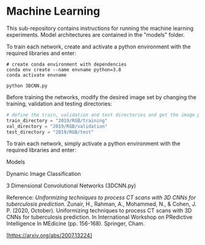 # Machine Learning

This sub-repository contains instructions for running the machine learning experiments. Model architectures are contained in the "models" folder.

To train each network, create and activate a python environment with the required libraries and enter:

``` 
# create conda environment with dependencies
conda env create --name envname python=3.8
conda activate envname 
```

```
python 3DCNN.py
```

Before training the networks, modify the desired image set by changing the training, validation and testing directories:

``` python
# define the train, validation and test directories and get the image paths (in this case, we are using the RGB data)
train_directory = "2019/RGB/training"
val_directory = "2019/RGB/validation"
test_directory = "2019/RGB/test"
```

To train each network, simply activate a python environment with the required libraries and enter:

Models 

Dynamic Image Classification 

3 Dimensional Convolutional Networks (3DCNN.py) 

Reference: *Uniformizing techniques to process CT scans with 3D CNNs for tuberculosis prediction.*
Zunair, H., Rahman, A., Mohammed, N., & Cohen, J. P. (2020, October). Uniformizing techniques to process CT scans with 3D CNNs for tuberculosis prediction.
In International Workshop on PRedictive Intelligence In MEdicine (pp. 156-168). Springer, Cham.

[https://arxiv.org/abs/2007.13224]
